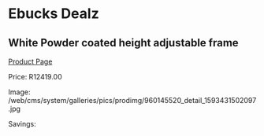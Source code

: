 
# Ebucks Dealz
## White Powder coated height adjustable frame
[Product Page](https://www.ebucks.com/web/shop/productSelected.do?prodId=960145520&catId=1130195724)

Price: R12419.00

Image: /web/cms/system/galleries/pics/prodimg/960145520_detail_1593431502097.jpg

Savings: 


	